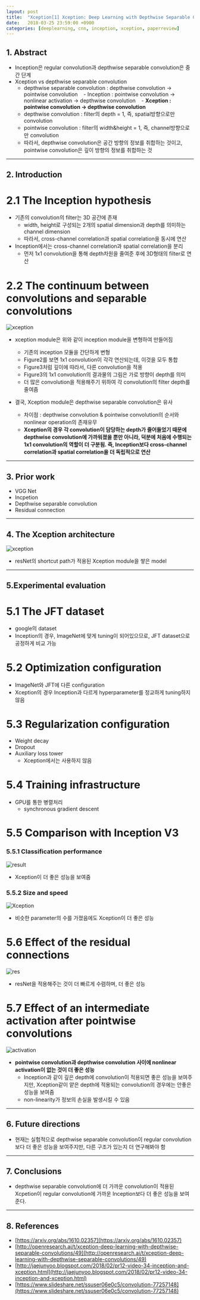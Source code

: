 ```yaml
---
layout: post
title:  "Xception[1] Xception: Deep Learning with Depthwise Separable Convolutions(2017) - Review"
date:   2018-03-25 23:59:00 +0900
categories: [deeplearning, cnn, inception, xception, paperreview]
---
```


## 1. Abstract
- Inception은 regular convolution과 depthwise separable convolution은 중간 단계
- Xception vs depthwise separable convolution
    - depthwise separable convolution : depthwise convolution -> pointwise convolution
    - Inception : pointwise convolution -> nonlinear activation -> depthwise convolution
    - **Xception : pointwise convolution -> depthwise convolution**
    - depthwise convolution : filter의 depth = 1, 즉, spatial방향으로만 convolution
    - pointwise convolution : filter의 width&height = 1, 즉, channel방향으로만 convolution
    - 따라서, depthwise convolution은 공간 방향의 정보를 취합하는 것이고, pointwise convolution은 깊이 방향의 정보를 취합하는 것

-----

## 2. Introduction
# 2.1 The Inception hypothesis
- 기존의 convolution의 filter는 3D 공간에 존재
    - width, height로 구성되는 2개의 spatial dimension과 depth를 의미하는 channel dimension
    - 따라서, cross-channel correlation과 spatial correlation을 동시에 연산
- Inception에서는 cross-channel correlation과 spatial correlation을 분리
    - 먼저 1x1 convolution을 통해 depth차원을 줄여준 후에 3D형태의 filter로 연산

 
# 2.2 The continuum between convolutions and separable convolutions
![xception](https://files.slack.com/files-pri/T1J7SCHU7-F9WHTNRJA/inception.png?pub_secret=9faa8bf185)
- xception module은 위와 같이 inception module을 변형하여 만들어짐
    - 기존의 inception 모듈을 간단하게 변형
    - Figure2를 보면 1x1 convolution이 각각 연산되는데, 이것을 모두 통합
    - Figure3처럼 깊이에 따라서, 다른 convolution을 적용
    - Figure3의 1x1 convolution의 결과물의 그림은 가로 방향이 depth를 의미
    - 더 많은 convolution을 적용해주기 위하여 각 convolution의 filter depth를 줄여줌

- 결국, Xception module은 depthwise separable convolution은 유사
    - 차이점 : depthwise convolution & pointwise convolution의 순서와 nonlinear operation의 존재유무
    - **Xception의 경우 각 convolution이 담당하는 depth가 줄어들었기 때문에 depthwise convolution에 가까워졌을 뿐만 아니라, 덕분에 처음에 수행되는 1x1 convolution의 역할이 더 구분됨. 즉, Inception보다 cross-channel correlation과 spatial correlation을 더 독립적으로 연산**

-----

## 3. Prior work
- VGG Net
- Incpetion
- Depthwise separable convolution
- Residual connection

-----

## 4. The Xception architecture
![xception](https://files.slack.com/files-pri/T1J7SCHU7-F9WPTBAS3/xception.png?pub_secret=6d2ad2b76a)
- resNet의 shortcut path가 적용된 Xception module을 쌓은 model

-----

## 5.Experimental evaluation
# 5.1 The JFT dataset
- google의 dataset
- Inception의 경우, ImageNet에 맞게 tuning이 되어있으므로, JFT dataset으로 공정하게 비교 가능

# 5.2 Optimization configuration
- ImageNet와 JFT에 다른 configuration
- Xception의 경우 Inception과 다르게 hyperparameter를 정교하게 tuning하지 않음

# 5.3 Regularization configuration
- Weight decay
- Dropout
- Auxiliary loss tower
    - Xception에서는 사용하지 않음

# 5.4 Training infrastructure
- GPU를 통한 병렬처리
    - synchronous gradient descent

# 5.5 Comparison with Inception V3
### 5.5.1 Classification performance
![result](https://files.slack.com/files-pri/T1J7SCHU7-F9WJ285C6/r1.png?pub_secret=4036eb38c7)
- Xception이 더 좋은 성능을 보여줌

### 5.5.2 Size and speed
![Xception](https://files.slack.com/files-pri/T1J7SCHU7-F9VP86AKC/size.png?pub_secret=4ec87cab8d)
- 비슷한 parameter의 수를 가졌음에도 Xception이 더 좋은 성능

# 5.6 Effect of the residual connections
![res](https://files.slack.com/files-pri/T1J7SCHU7-F9VMFBE5A/resnet.png?pub_secret=41da8b541d)
- resNet을 적용해주는 것이 더 빠르게 수렴하며, 더 좋은 성능

# 5.7 Effect of an intermediate activation after pointwise convolutions
![activation](https://files.slack.com/files-pri/T1J7SCHU7-F9V6YMTH7/activation.png?pub_secret=4dc08cbbd8)
- **pointwise convolution과 depthwise convolution 사이에 nonlinear activation이 없는 것이 더 좋은 성능**
    - Inception과 같이 깊은 depth에 convolution이 적용되면 좋은 성능을 보여주지만, Xception같이 얕은 depth에 적용되는 convolution의 경우에는 안좋은 성능을 보여줌
    - non-linearity가 정보의 손실을 발생시킬 수 있음

-----

## 6. Future directions
- 현재는 실험적으로 depthwise separable convolution이 regular convolution보다 더 좋은 성능을 보여주지만, 다른 구조가 있는지 더 연구해봐야 함

-----

## 7. Conclusions
- depthwise separable convolution에 더 가까운 convolution이 적용된 Xcpetion이 regular convolution에 가까운 Inception보다 더 좋은 성능을 보여준다.
 
-----

## 8. References
- [https://arxiv.org/abs/1610.02357](https://arxiv.org/abs/1610.02357)
- [http://openresearch.ai/t/xception-deep-learning-with-depthwise-separable-convolutions/49](http://openresearch.ai/t/xception-deep-learning-with-depthwise-separable-convolutions/49)
- [http://jaejunyoo.blogspot.com/2018/02/pr12-video-34-inception-and-xception.html](http://jaejunyoo.blogspot.com/2018/02/pr12-video-34-inception-and-xception.html)
- [https://www.slideshare.net/ssuser06e0c5/convolution-77257148](https://www.slideshare.net/ssuser06e0c5/convolution-77257148)
